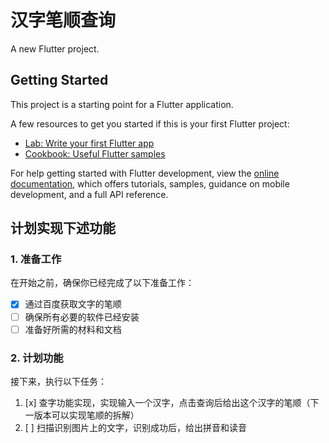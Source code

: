 # 汉字笔顺查询

A new Flutter project.

## Getting Started

This project is a starting point for a Flutter application.

A few resources to get you started if this is your first Flutter project:

- [Lab: Write your first Flutter app](https://docs.flutter.dev/get-started/codelab)
- [Cookbook: Useful Flutter samples](https://docs.flutter.dev/cookbook)

For help getting started with Flutter development, view the
[online documentation](https://docs.flutter.dev/), which offers tutorials,
samples, guidance on mobile development, and a full API reference.

## 计划实现下述功能
### 1. 准备工作
在开始之前，确保你已经完成了以下准备工作：
- [x] 通过百度获取文字的笔顺
- [ ] 确保所有必要的软件已经安装
- [ ] 准备好所需的材料和文档

### 2. 计划功能
接下来，执行以下任务：
1. [x] 查字功能实现，实现输入一个汉字，点击查询后给出这个汉字的笔顺（下一版本可以实现笔顺的拆解）
2. [ ] 扫描识别图片上的文字，识别成功后，给出拼音和读音